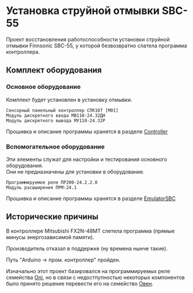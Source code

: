 # Установка струйной отмывки SBC-55

Проект восстановления работоспособности установки струйной отмывки Finnsonic SBC-55, у которой безвозвратно слатела программа контроллера.

## Комплект оборудования

### Основное оборудование
Комплект будет установлен в установку отмывки.

    Сенсорный панельный контроллер СПК107 [М01]
    Модуль дискретного ввода МВ110-24.32ДН
    Модуль дискретного вывода МУ110-24.32Р

Прошивка и описание программы хранятся в разделе [Controller](/Controller/README.md)

### Вспомогательное оборудование
Эти элементы служат для настройки и тестирования основного оборудования.  
Они не предназначены для установки в оборудование.

    Программируемое реле ПР200-24.2.2.0
    Модуль расшширения ПРМ-24.1

Прошивка и описание программы хранятся в разделе [EmulatorSBC](/EmulatorSBC/README.md) 

## Исторические причины

В контроллере Mitsubishi FX2N-48MT слетела программа (прямые минусы энергозависимой памяти).

Производитель отказал в поддержке (ну времена нынче такие).

Путь "Arduino -> пром. контроллер" пройден.

Изначально этот проект базировался на программируемых реле семейства [Oni](https://github.com/kurskov/Owen-SBC55/blob/master/description/Oni_PLR-S.md "Выбранные варинты логических реле и модулей расширения ONI серии PLR-S"), но в связи с недостпупностью некоторых компонентов было принято решение перевести его на семейство [Овен](https://github.com/kurskov/Owen-SBC55/blob/master/description/OVEN_sets.md "Варианты наборов контроллер + панель из серии ОВЕН").
